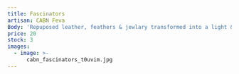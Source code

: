 ```yaml
---
title: Fascinators
artisan: CABN Feva
Body: 'Repuposed leather, feathers & jewlary transformed into a light & fun headpiece'
price: 20
stock: 3
images:
  - image: >-
      cabn_fascinators_t0uvim.jpg
---
```


